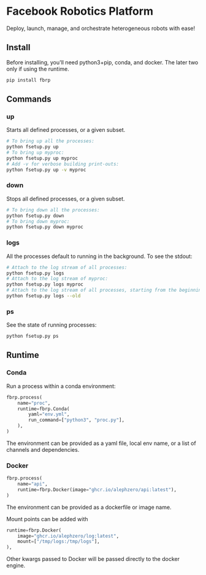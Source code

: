 # Facebook Robotics Platform

Deploy, launch, manage, and orchestrate heterogeneous robots with ease!

## Install

Before installing, you'll need python3+pip, conda, and docker. The later two only if using the runtime.

```sh
pip install fbrp
```

## Commands

### up

Starts all defined processes, or a given subset.
```sh
# To bring up all the processes:
python fsetup.py up
# To bring up myproc:
python fsetup.py up myproc
# Add -v for verbose building print-outs:
python fsetup.py up -v myproc
```

### down
Stops all defined processes, or a given subset.
```sh
# To bring down all the processes:
python fsetup.py down
# To bring down myproc:
python fsetup.py down myproc
```

### logs
All the processes default to running in the background. To see the stdout:
```sh
# Attach to the log stream of all processes:
python fsetup.py logs
# Attach to the log stream of myproc:
python fsetup.py logs myproc
# Attach to the log stream of all processes, starting from the beginning:
python fsetup.py logs --old
```

### ps
See the state of running processes:
```sh
python fsetup.py ps
```

## Runtime

### Conda

Run a process within a conda environment:
```py
fbrp.process(
    name="proc",
    runtime=fbrp.Conda(
        yaml="env.yml",
        run_command=["python3", "proc.py"],
    ),
)
```

The environment can be provided as a yaml file, local env name, or a list of channels and dependencies.

### Docker

```py
fbrp.process(
    name="api",
    runtime=fbrp.Docker(image="ghcr.io/alephzero/api:latest"),
)
```

The environment can be provided as a dockerfile or image name.

Mount points can be added with
```py
runtime=fbrp.Docker(
    image="ghcr.io/alephzero/log:latest",
    mount=["/tmp/logs:/tmp/logs"],
),
```

Other kwargs passed to Docker will be passed directly to the docker engine.
